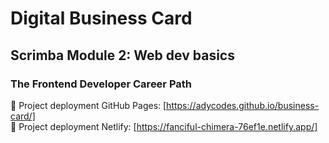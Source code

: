 # Digital Business Card

## Scrimba Module 2: Web dev basics

### The Frontend Developer Career Path

🔗 Project deployment GitHub Pages: [https://adycodes.github.io/business-card/] <br>
🔗 Project deployment Netlify: [https://fanciful-chimera-76ef1e.netlify.app/]

